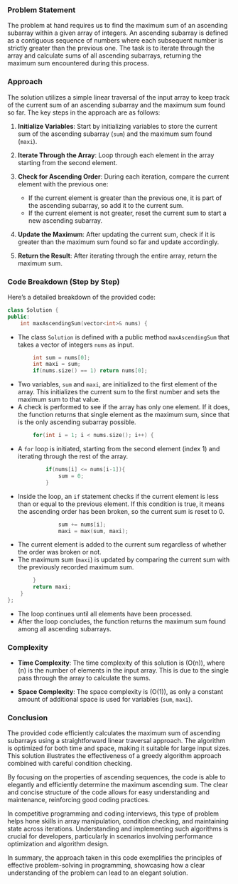 ### Problem Statement

The problem at hand requires us to find the maximum sum of an ascending subarray within a given array of integers. An ascending subarray is defined as a contiguous sequence of numbers where each subsequent number is strictly greater than the previous one. The task is to iterate through the array and calculate sums of all ascending subarrays, returning the maximum sum encountered during this process.

### Approach

The solution utilizes a simple linear traversal of the input array to keep track of the current sum of an ascending subarray and the maximum sum found so far. The key steps in the approach are as follows:

1. **Initialize Variables**: Start by initializing variables to store the current sum of the ascending subarray (`sum`) and the maximum sum found (`maxi`). 

2. **Iterate Through the Array**: Loop through each element in the array starting from the second element.

3. **Check for Ascending Order**: During each iteration, compare the current element with the previous one:
   - If the current element is greater than the previous one, it is part of the ascending subarray, so add it to the current sum.
   - If the current element is not greater, reset the current sum to start a new ascending subarray.

4. **Update the Maximum**: After updating the current sum, check if it is greater than the maximum sum found so far and update accordingly.

5. **Return the Result**: After iterating through the entire array, return the maximum sum.

### Code Breakdown (Step by Step)

Here’s a detailed breakdown of the provided code:

```cpp
class Solution {
public:
    int maxAscendingSum(vector<int>& nums) {
```
- The class `Solution` is defined with a public method `maxAscendingSum` that takes a vector of integers `nums` as input.

```cpp
        int sum = nums[0];
        int maxi = sum;
        if(nums.size() == 1) return nums[0];
```
- Two variables, `sum` and `maxi`, are initialized to the first element of the array. This initializes the current sum to the first number and sets the maximum sum to that value.
- A check is performed to see if the array has only one element. If it does, the function returns that single element as the maximum sum, since that is the only ascending subarray possible.

```cpp
        for(int i = 1; i < nums.size(); i++) {
```
- A `for` loop is initiated, starting from the second element (index 1) and iterating through the rest of the array.

```cpp
            if(nums[i] <= nums[i-1]){
                sum = 0;
            }
```
- Inside the loop, an `if` statement checks if the current element is less than or equal to the previous element. If this condition is true, it means the ascending order has been broken, so the current sum is reset to 0. 

```cpp
                sum += nums[i];
                maxi = max(sum, maxi);
```
- The current element is added to the current sum regardless of whether the order was broken or not.
- The maximum sum (`maxi`) is updated by comparing the current sum with the previously recorded maximum sum.

```cpp
        }
        return maxi;
    }
};
```
- The loop continues until all elements have been processed.
- After the loop concludes, the function returns the maximum sum found among all ascending subarrays.

### Complexity

- **Time Complexity**: The time complexity of this solution is \(O(n)\), where \(n\) is the number of elements in the input array. This is due to the single pass through the array to calculate the sums.

- **Space Complexity**: The space complexity is \(O(1)\), as only a constant amount of additional space is used for variables (`sum`, `maxi`).

### Conclusion

The provided code efficiently calculates the maximum sum of ascending subarrays using a straightforward linear traversal approach. The algorithm is optimized for both time and space, making it suitable for large input sizes. This solution illustrates the effectiveness of a greedy algorithm approach combined with careful condition checking.

By focusing on the properties of ascending sequences, the code is able to elegantly and efficiently determine the maximum ascending sum. The clear and concise structure of the code allows for easy understanding and maintenance, reinforcing good coding practices.

In competitive programming and coding interviews, this type of problem helps hone skills in array manipulation, condition checking, and maintaining state across iterations. Understanding and implementing such algorithms is crucial for developers, particularly in scenarios involving performance optimization and algorithm design.

In summary, the approach taken in this code exemplifies the principles of effective problem-solving in programming, showcasing how a clear understanding of the problem can lead to an elegant solution.